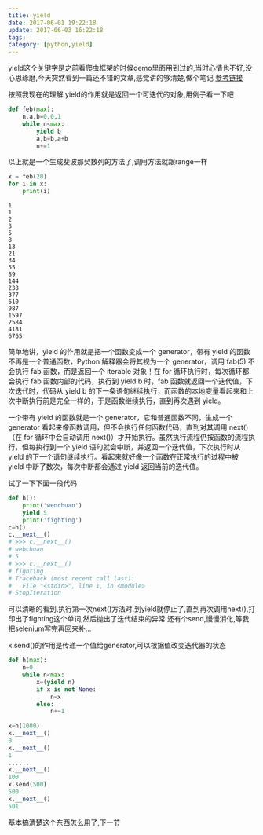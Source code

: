 ```yaml
---
title: yield
date: 2017-06-01 19:22:18
update: 2017-06-03 16:22:18
tags:
category: [python,yield]
---
```

yield这个关键字是之前看爬虫框架的时候demo里面用到过的,当时心情也不好,没心思琢磨,今天突然看到一篇还不错的文章,感觉讲的够清楚,做个笔记
[参考链接][Python yield 使用浅析]
<!--more-->
按照我现在的理解,yield的作用就是返回一个可迭代的对象,用例子看一下吧

```py
def feb(max):
    n,a,b=0,0,1
    while n<max:
        yield b
        a,b=b,a+b
        n+=1
```

以上就是一个生成斐波那契数列的方法了,调用方法就跟range一样

```py
x = feb(20)
for i in x:
    print(i)
```

```
1
1
2
3
5
8
13
21
34
55
89
144
233
377
610
987
1597
2584
4181
6765
```

简单地讲，yield 的作用就是把一个函数变成一个 generator，带有 yield 的函数不再是一个普通函数，Python 解释器会将其视为一个 generator，调用 fab(5) 不会执行 fab 函数，而是返回一个 iterable 对象！在 for 循环执行时，每次循环都会执行 fab 函数内部的代码，执行到 yield b 时，fab 函数就返回一个迭代值，下次迭代时，代码从 yield b 的下一条语句继续执行，而函数的本地变量看起来和上次中断执行前是完全一样的，于是函数继续执行，直到再次遇到 yield。

一个带有 yield 的函数就是一个 generator，它和普通函数不同，生成一个 generator 看起来像函数调用，但不会执行任何函数代码，直到对其调用 next()（在 for 循环中会自动调用 next()）才开始执行。虽然执行流程仍按函数的流程执行，但每执行到一个 yield 语句就会中断，并返回一个迭代值，下次执行时从 yield 的下一个语句继续执行。看起来就好像一个函数在正常执行的过程中被 yield 中断了数次，每次中断都会通过 yield 返回当前的迭代值。

试了一下下面一段代码

```python
def h():
    print('wenchuan')
    yield 5
    print('fighting')
c=h()
c.__next__()
# >>> c.__next__()
# webchuan
# 5
# >>> c.__next__()
# fighting
# Traceback (most recent call last):
#   File "<stdin>", line 1, in <module>
# StopIteration
```

可以清晰的看到,执行第一次next()方法时,到yield就停止了,直到再次调用next(),打印出了fighting这个单词,然后抛出了迭代结束的异常
还有个send,慢慢消化,等我把selenium写完再回来补...

x.send()的作用是传递一个值给generator,可以根据值改变迭代器的状态

```python
def h(max):
    n=0
    while n<max:
        x=(yield n)
        if x is not None:
            n=x
        else:
            n+=1
            
x=h(1000)
x.__next__()
0
x.__next__()
1
......
x.__next__()
100
x.send(500)
500
x.__next__()
501
```

基本搞清楚这个东西怎么用了,下一节

[Python yield 使用浅析]: https://www.ibm.com/developerworks/cn/opensource/os-cn-python-yield/ "Python yield 使用浅析"